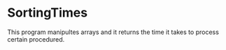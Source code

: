 # SortingTimes

This program manipultes arrays and it returns the time it takes to process certain procedured. 
